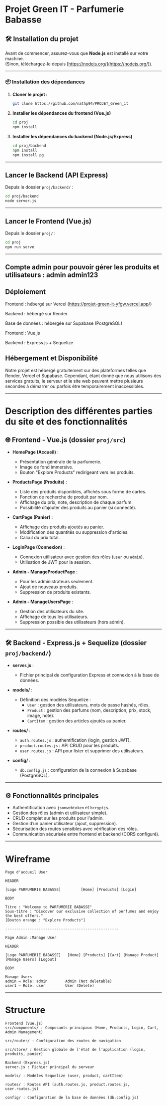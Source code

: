 # Projet Green IT - Parfumerie Babasse

## 🛠️ Installation du projet

Avant de commencer, assurez-vous que **Node.js** est installé sur votre machine.  
(Sinon, téléchargez-le depuis [https://nodejs.org/](https://nodejs.org/)).

---

### 📦 Installation des dépendances

1. **Cloner le projet :**
   ```bash
   git clone https://github.com/nathp94/PROJET_Green_it
   ```


2. **Installer les dépendances du frontend (Vue.js)**
   ```bash
   cd proj
   npm install
   ```

3. **Installer les dépendances du backend (Node.js/Express)**
   ```bash
   cd proj/backend
   npm install
   npm install pg
   ```



---

## Lancer le Backend (API Express)

Depuis le dossier `proj/backend/` :

   ```bash
   cd proj/backend
   node server.js
   ```

---

## Lancer le Frontend (Vue.js)

Depuis le dossier `proj/` :

   ```bash
   cd proj
   npm run serve
   ```

---

Compte admin pour pouvoir gérer les produits et utilisateurs : 
admin
admin123
---

## Déploiement

Frontend : hébergé sur Vercel (https://projet-green-it-yfgw.vercel.app/)

Backend : hébergé sur Render

Base de données : hébergée sur Supabase (PostgreSQL)

Frontend : Vue.js

Backend : Express.js + Sequelize

## Hébergement et Disponibilité

Notre projet est hébergé gratuitement sur des plateformes telles que Render, Vercel et Supabase.
Cependant, étant donné que nous utilisons des services gratuits, le serveur et le site web peuvent mettre plusieurs secondes à démarrer ou parfois être temporairement inaccessibles.

---


# Description des différentes parties du site et des fonctionnalités

## 🌐 Frontend - Vue.js (dossier `proj/src`)

- **HomePage (Accueil)** :
  - Présentation générale de la parfumerie.
  - Image de fond immersive.
  - Bouton "Explore Products" redirigeant vers les produits.
  
- **ProductsPage (Produits)** :
  - Liste des produits disponibles, affichés sous forme de cartes.
  - Fonction de recherche de produit par nom.
  - Affichage du prix, note, description de chaque parfum.
  - Possibilité d’ajouter des produits au panier (si connecté).

- **CartPage (Panier)** :
  - Affichage des produits ajoutés au panier.
  - Modification des quantités ou suppression d'articles.
  - Calcul du prix total.

- **LoginPage (Connexion)** :
  - Connexion utilisateur avec gestion des rôles (`user` ou `admin`).
  - Utilisation de JWT pour la session.

- **Admin - ManageProductPage** :
  - Pour les administrateurs seulement.
  - Ajout de nouveaux produits.
  - Suppression de produits existants.

- **Admin - ManageUsersPage** :
  - Gestion des utilisateurs du site.
  - Affichage de tous les utilisateurs.
  - Suppression possible des utilisateurs (hors admin).

---

## 🛠️ Backend - Express.js + Sequelize (dossier `proj/backend/`)

- **server.js** :
  - Fichier principal de configuration Express et connexion à la base de données.

- **models/** :
  - Définition des modèles Sequelize :
    - `User` : gestion des utilisateurs, mots de passe hashés, rôles.
    - `Product` : gestion des parfums (nom, description, prix, stock, image, note).
    - `CartItem` : gestion des articles ajoutés au panier.

- **routes/** :
  - `auth.routes.js` : authentification (login, gestion JWT).
  - `product.routes.js` : API CRUD pour les produits.
  - `user.routes.js` : API pour lister et supprimer des utilisateurs.

- **config/** :
  - `db.config.js` : configuration de la connexion à Supabase (PostgreSQL).

---

## ⚙️ Fonctionnalités principales

- Authentification avec `jsonwebtoken` et `bcryptjs`.
- Gestion des rôles (admin et utilisateur simple).
- CRUD complet sur les produits pour l'admin.
- Gestion d’un panier utilisateur (ajout, suppression).
- Sécurisation des routes sensibles avec vérification des rôles.
- Communication sécurisée entre frontend et backend (CORS configuré).


---


# Wireframe
```
Page d'accueil User

HEADER

[Logo PARFUMERIE BABASSE]         [Home] [Products] [Login]

BODY

Titre : "Welcome to PARFUMERIE BABASSE"
Sous-titre : "Discover our exclusive collection of perfumes and enjoy the best offers."
[Bouton orange : "Explore Products"]

---------------------------------------------------

Page Admin :Manage User

HEADER

[Logo PARFUMERIE BABASSE]   [Home] [Products] [Cart] [Manage Product] [Manage Users] [Logout]

BODY

Manage Users
admin — Role: admin        Admin (Not deletable)
user1 — Role: user         User (Delete)
```
---

# Structure

```
Frontend (Vue.js)
src/components/ : Composants principaux (Home, Products, Login, Cart, Admin Management)

src/router/ : Configuration des routes de navigation

src/store/ : Gestion globale de l'état de l'application (login, produits, panier)

Backend (Express.js)
server.js : Fichier principal du serveur

models/ : Modèles Sequelize (user, product, cartItem)

routes/ : Routes API (auth.routes.js, product.routes.js, user.routes.js)

config/ : Configuration de la base de données (db.config.js)

```
